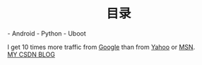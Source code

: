 <h1 align = center>目录</h1>
- Android
- Python
- Uboot



I get 10 times more traffic from [Google](http://google.com/ "Google") than from [Yahoo](http://search.yahoo.com/ "Yahoo Search") or [MSN](http://search.msn.com/ "MSN Search").  
[MY CSDN BLOG](http://blog.csdn.net/a193314 "CSDN")

